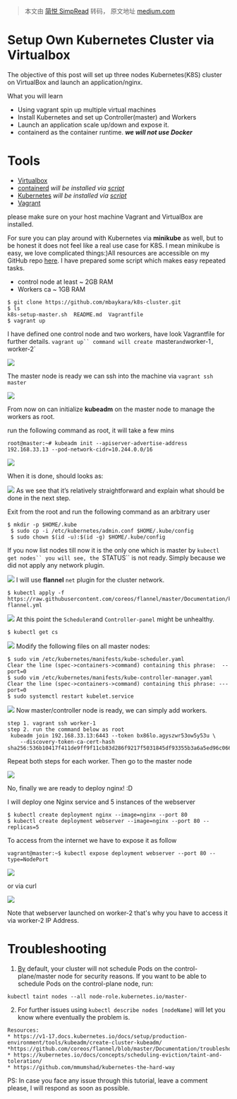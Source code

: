 > 本文由 [简悦 SimpRead](http://ksria.com/simpread/) 转码， 原文地址 [medium.com](https://medium.com/swlh/setup-own-kubernetes-cluster-via-virtualbox-99a82605bfcc)

Setup Own Kubernetes Cluster via Virtualbox
===========================================



The objective of this post will set up three nodes Kubernetes(K8S) cluster on VirtualBox and launch an application/nginx.

What you will learn

*   Using vagrant spin up multiple virtual machines
*   Install Kubernetes and set up Controller(master) and Workers
*   Launch an application scale up/down and expose it.
*   containerd as the container runtime. **_we will not use Docker_**


Tools
=====

*   [Virtualbox](https://www.virtualbox.org/wiki/Downloads)
*   [containerd](https://containerd.io/) _will be installed via_ [_script_](https://github.com/mbaykara/k8s-cluster/blob/main/k8s-setup-master.sh)
*   [Kubernetes](https://kubernetes.io/docs/setup/production-environment/tools/kubeadm/install-kubeadm/#installing-runtime) _will be installed via_ [_script_](https://github.com/mbaykara/k8s-cluster/blob/main/k8s-setup-master.sh)
*   [Vagrant](https://www.vagrantup.com/)

please make sure on your host machine Vagrant and VirtualBox are installed.

For sure you can play around with Kubernetes via **minikube** as well, but to be honest it does not feel like a real use case for K8S. I mean minikube is easy, we love complicated things:)All resources are accessible on my GitHub repo [here](https://github.com/mbaykara/k8s-cluster.git). I have prepared some script which makes easy repeated tasks.

*   control node at least ~ 2GB RAM
*   Workers ca ~ 1GB RAM

```
$ git clone https://github.com/mbaykara/k8s-cluster.git
$ ls
k8s-setup-master.sh  README.md  Vagrantfile
$ vagrant up
```

I have defined one control node and two workers, have look Vagrantfile for further details. `vagrant up`` command will create `master` and `worker-1`, `worker-2`

![](https://miro.medium.com/max/900/1*TQlVqfeFejDzpfEE40KDXg.png)

The master node is ready we can ssh into the machine via `vagrant ssh master`

![](https://miro.medium.com/max/954/1*vRtXZkfKrwmaIIbNgBE-Qg.png)

From now on can initialize **kubeadm** on the master node to manage the workers as root.

run the following command as root, it will take a few mins

```
root@master:~# kubeadm init --apiserver-advertise-address 192.168.33.13 --pod-network-cidr=10.244.0.0/16
```

![](https://miro.medium.com/max/941/1*SJOVEo4UDGysKChAiS-Uyg.png)

When it is done, should looks as:

![](https://miro.medium.com/max/1017/1*PjBuctPApQKBoZGP7J68zg.png)
As we see that it’s relatively straightforward and explain what should be done in the next step.

Exit from the root and run the following command as an arbitrary user

```
$ mkdir -p $HOME/.kube
 $ sudo cp -i /etc/kubernetes/admin.conf $HOME/.kube/config
 $ sudo chown $(id -u):$(id -g) $HOME/.kube/config
```

If you now list nodes till now it is the only one which is master by `kubectl get nodes`` you will see, the `STATUS`` is not ready. Simply because we did not apply any network plugin.

![](https://miro.medium.com/max/705/1*JN49znuoZqacvD1MxMQchQ.png)
I will use **flannel** `net` plugin for the cluster network.

```
$ kubectl apply -f https://raw.githubusercontent.com/coreos/flannel/master/Documentation/kube-flannel.yml
```

![](https://miro.medium.com/max/1030/1*i3lRa-x2v-pFHHLGctTOHQ.png)
At this point the `Scheduler`and `Controller-panel` might be unhealthy.

```
$ kubectl get cs
```

![](https://miro.medium.com/max/949/1*uA7Am_nDhPREVzA1lFU30A.png)
Modify the following files on all master nodes:

```
$ sudo vim /etc/kubernetes/manifests/kube-scheduler.yaml
Clear the line (spec->containers->command) containing this phrase:  -- port=0
$ sudo vim /etc/kubernetes/manifests/kube-controller-manager.yaml
Clear the line (spec->containers->command) containing this phrase: --- port=0
$ sudo systemctl restart kubelet.service
```

![](https://miro.medium.com/max/940/1*8BOzFo6mU1cuCzHPa0uzbg.png)
Now master/controller node is ready, we can simply add workers.

```
step 1. vagrant ssh worker-1
step 2. run the command below as root
 kubeadm join 192.168.33.13:6443 --token bx86lo.agyszwr53ow5y53u \
    --discovery-token-ca-cert-hash sha256:536b10417f411de9ff9f11cb83d286f9217f5031845df93355b3a6a5ed96c066
```

Repeat both steps for each worker. Then go to the master node

![](https://miro.medium.com/max/1477/1*8MSXIcxP1QWaXrZt4z4QIg.png)

No, finally we are ready to deploy nginx! :D

I will deploy one Nginx service and 5 instances of the webserver

```
$ kubectl create deployment nginx --image=nginx --port 80
$ kubectl create deployment webserver --image=nginx --port 80 --replicas=5
```

To access from the internet we have to expose it as follow

```
vagrant@master:~$ kubectl expose deployment webserver --port 80 --type=NodePort
```

![](https://miro.medium.com/max/1376/1*3WSwnH8TbWtTVBIzVgfGww.png)

or via curl

![](https://miro.medium.com/max/902/1*QFLup4O8zJ9Sslgsaq2Vvg.png)

Note that webserver launched on worker-2 that's why you have to access it via worker-2 IP Address.

Troubleshooting
===============

1.  [By](https://v1-17.docs.kubernetes.io/docs/setup/production-environment/tools/kubeadm/create-cluster-kubeadm/) default, your cluster will not schedule Pods on the control-plane/master node for security reasons. If you want to be able to schedule Pods on the control-plane node, run:

```
kubectl taint nodes --all node-role.kubernetes.io/master-
```

2. For further issues using `kubectl describe nodes [nodeName]` will let you know where eventually the problem is.

```
Resources:
* https://v1-17.docs.kubernetes.io/docs/setup/production-environment/tools/kubeadm/create-cluster-kubeadm/
*https://github.com/coreos/flannel/blob/master/Documentation/troubleshooting.md
* https://kubernetes.io/docs/concepts/scheduling-eviction/taint-and-toleration/
* https://github.com/mmumshad/kubernetes-the-hard-way
```

PS: In case you face any issue through this tutorial, leave a comment please, I will respond as soon as possible.
